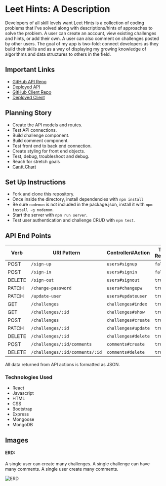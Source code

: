 # Leet Hints: A Description

Developers of all skill levels want
Leet Hints is a collection of coding problems that I've solved along with descriptions/hints of approaches to solve the problem. A user can create an account, view existing challenges and hints, or add their own. A user can also comment on challenges posted by other users. The goal of my app is two-fold: connect developers as they build their skills and as a way of displaying my growing knowledge of algorithms and data structures to others in the field.

## Important Links

- [GitHub API Repo](https://github.com/adamrturman/leet-hints-api)
- [Deployed API](https://nameless-anchorage-32520.herokuapp.com/)
- [GitHub Client Repo](https://github.com/adamrturman/leet-hints-client)
- [Deployed Client](https://adamrturman.github.io/leet-hints-client/#/)

## Planning Story

- Create the API models and routes.
- Test API connections.
- Build challenge component.
- Build comment component.
- Test front end to back end connection.
- Create styling for front end objects.
- Test, debug, troubleshoot and debug.
- Reach for stretch goals
- [Gantt Chart](https://docs.google.com/spreadsheets/d/1jMsdbGDk3BtpUTYFcJaJ0UisjW4lh4EhNEzdovmv4jI/edit?usp=sharing)

## Set Up Instructions
- Fork and clone this repository.
- Once inside the directory, install dependencies with `npm install`
- Be sure `nodemon` is not included in the package.json, install it with `npm install -g nodemon`.
- Start the server with `npm run server`.
- Test user authentication and challenge CRUD with `npm test`.

## API End Points

| Verb   | URI Pattern                    | Controller#Action   | Token Required |
|--------|--------------------------------|---------------------|-------------|
| POST   | `/sign-up`                     | `users#signup`      | `false`     |
| POST   | `/sign-in`                     | `users#signin`      | `false`     |
| DELETE | `/sign-out`                    | `users#signout`     | `true`      |
| PATCH  | `/change-password`             | `users#changepw`    | `true`      |
| PATCH  | `/update-user`                 | `users#updateuser`  | `true`      |
| GET    | `/challenges`                  | `challenges#index`  | `true`      |
| GET    | `/challenges/:id`              | `challenges#show`   | `true`      |
| POST   | `/challenges`                  | `challenges#create` | `true`      |
| PATCH  | `/challenges/:id`              | `challenges#update` | `true`      |
| DELETE | `/challenges/:id`              | `challenges#delete` | `true`      |
| POST   | `/challenges/:id/comments`     | `comments#create`   | `true`      |
| DELETE | `/challenges/:id/comments/:id` | `comments#delete`   | `true`      |


All data returned from API actions is formatted as JSON.

### Technologies Used

- React
- Javascript
- HTML
- CSS
- Bootstrap
- Express
- Mongoose
- MongoDB

## Images

#### ERD:
A single user can create many challenges.
A single challenge can have many comments.
A single user create many comments.

![ERD](https://user-images.githubusercontent.com/67024033/93880186-aa487c00-fca2-11ea-9340-de66916f2164.png)
